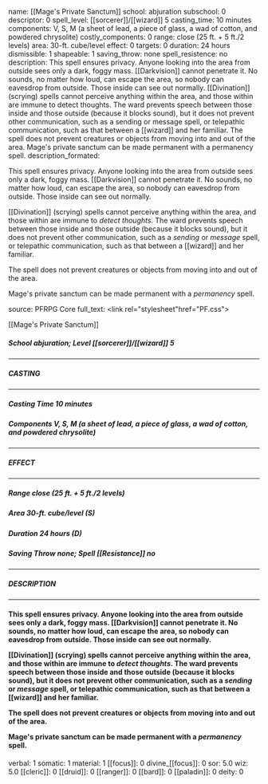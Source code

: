 name: [[Mage's Private Sanctum]]
school: abjuration
subschool: 0
descriptor: 0
spell_level: [[sorcerer]]/[[wizard]] 5
casting_time: 10 minutes
components: V, S, M (a sheet of lead, a piece of glass, a wad of cotton, and powdered chrysolite)
costly_components: 0
range: close (25 ft. + 5 ft./2 levels)
area: 30-ft. cube/level
effect: 0
targets: 0
duration: 24 hours
dismissible: 1
shapeable: 1
saving_throw: none
spell_resistence: no
description: This spell ensures privacy. Anyone looking into the area from outside sees only a dark, foggy mass. [[Darkvision]] cannot penetrate it. No sounds, no matter how loud, can escape the area, so nobody can eavesdrop from outside. Those inside can see out normally.  [[Divination]] (scrying) spells cannot perceive anything within the area, and those within are immune to detect thoughts. The ward prevents speech between those inside and those outside (because it blocks sound), but it does not prevent other communication, such as a sending or message spell, or telepathic communication, such as that between a [[wizard]] and her familiar.  The spell does not prevent creatures or objects from moving into and out of the area.  Mage's private sanctum can be made permanent with a permanency spell.
description_formated: <p>This spell ensures privacy. Anyone looking into the area from outside sees only a dark, foggy mass. [[Darkvision]] cannot penetrate it. No sounds, no matter how loud, can escape the area, so nobody can eavesdrop from outside. Those inside can see out normally.</p><p>[[Divination]] (scrying) spells cannot perceive anything within the area, and those within are immune to <i>detect thoughts</i>. The ward prevents speech between those inside and those outside (because it blocks sound), but it does not prevent other communication, such as a <i>sending</i> or <i>message</i> spell, or telepathic communication, such as that between a [[wizard]] and her familiar.</p><p>The spell does not prevent creatures or objects from moving into and out of the area.</p><p>Mage's private sanctum can be made permanent with a <i>permanency</i> spell.</p>
source: PFRPG Core
full_text: <link rel="stylesheet"href="PF.css"><div class="heading"><p class="alignleft">[[Mage's Private Sanctum]]</p><div style="clear: both;"></div></div><div><h5><b>School </b>abjuration; <b>Level </b>[[sorcerer]]/[[wizard]] 5</h5></div><hr/><div><h5><b>CASTING</b></h5></div><hr/><div><h5><b>Casting Time </b>10 minutes</h5><h5><b>Components </b>V, S, M (a sheet of lead, a piece of glass, a wad of cotton, and powdered chrysolite)</h5></div><hr/><div><h5><b>EFFECT</b></h5></div><hr/><div><h5><b>Range </b>close (25 ft. + 5 ft./2 levels)</h5><h5><b>Area </b>30-ft. cube/level  (S)</h5><h5><b>Duration </b>24 hours (D)</h5><h5><b>Saving Throw </b>none; <b>Spell [[Resistance]] </b>no</h5></div><hr/><div><h5><b>DESCRIPTION</b></h5></div><hr/><div><h4><p>This spell ensures privacy. Anyone looking into the area from outside sees only a dark, foggy mass. [[Darkvision]] cannot penetrate it. No sounds, no matter how loud, can escape the area, so nobody can eavesdrop from outside. Those inside can see out normally.</p><p>[[Divination]] (scrying) spells cannot perceive anything within the area, and those within are immune to <i>detect thoughts</i>. The ward prevents speech between those inside and those outside (because it blocks sound), but it does not prevent other communication, such as a <i>sending</i> or <i>message</i> spell, or telepathic communication, such as that between a [[wizard]] and her familiar.</p><p>The spell does not prevent creatures or objects from moving into and out of the area.</p><p>Mage's private sanctum can be made permanent with a <i>permanency</i> spell.</p></h4></div>
verbal: 1
somatic: 1
material: 1
[[focus]]: 0
divine_[[focus]]: 0
sor: 5.0
wiz: 5.0
[[cleric]]: 0
[[druid]]: 0
[[ranger]]: 0
[[bard]]: 0
[[paladin]]: 0
deity: 0
